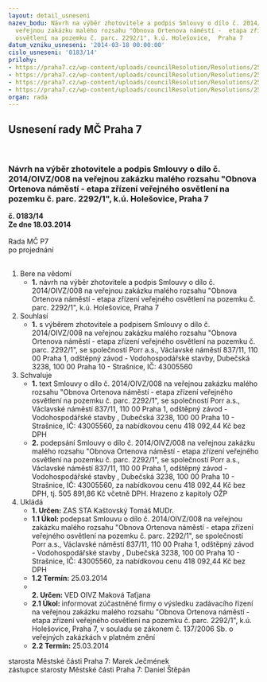 ```yaml
---
layout: detail_usneseni
nazev_bodu: Návrh na výběr zhotovitele a podpis Smlouvy o dílo č. 2014/OIVZ/008 na
  veřejnou zakázku malého rozsahu "Obnova Ortenova náměstí -  etapa zřízení veřejného
  osvětlení na pozemku č. parc. 2292/1", k.ú. Holešovice,  Praha 7
datum_vzniku_usneseni: '2014-03-18 00:00:00'
cislo_usneseni: '0183/14'
prilohy:
- https://praha7.cz/wp-content/uploads/councilResolution/Resolutions/25198/13-14-2._sod_-_op.doc
- https://praha7.cz/wp-content/uploads/councilResolution/Resolutions/25198/13-14-4._harmonogram.doc
- https://praha7.cz/wp-content/uploads/councilResolution/Resolutions/25198/13-14-6.v%c3%bdzva.doc
- https://praha7.cz/wp-content/uploads/councilResolution/Resolutions/25198/13-14-8._v%c3%bdpis_z_ob%c4%8dansk%c3%a9ho_rejst%c5%99%c3%adku.pdf
organ: rada
---
```

<div id="ucUsn_pList" class="usn">
	<span><h2>Usnesení rady MČ Praha 7 </h2>
<br></span><div class="standBody">
<span><h3>Návrh na výběr zhotovitele a podpis Smlouvy o dílo č. 2014/OIVZ/008 na veřejnou zakázku malého rozsahu "Obnova Ortenova náměstí -  etapa zřízení veřejného osvětlení na pozemku č. parc. 2292/1", k.ú. Holešovice,  Praha 7</h3></span><div class="center">
		<strong>č. 0183/14</strong><br>
	</div>
<div class="center">
		<strong>Ze dne 18.03.2014</strong><br><br>
	</div>Rada MČ P7<br> po projednání<br><br><ol>
<li>Bere na vědomí<ul><li>
<strong>1.</strong> návrh na výběr zhotovitele a podpis Smlouvy o dílo č. 2014/OIVZ/008 na veřejnou zakázku malého rozsahu "Obnova Ortenova náměstí -  etapa zřízení veřejného osvětlení na pozemku č. parc. 2292/1", k.ú. Holešovice,  Praha 7</li></ul>
</li>
<li>Souhlasí<ul><li>
<strong>1.</strong> s výběrem zhotovitele a podpisem Smlouvy o dílo č. 2014/OIVZ/008 na veřejnou zakázku malého rozsahu  "Obnova Ortenova náměstí - etapa zřízení veřejného osvětlení na pozemku č. parc. 2292/1", se společností Porr a.s., Václavské náměstí 837/11, 110 00 Praha 1,  odštěpný závod - Vodohospodářské stavby, Dubečská 3238, 100 00 Praha 10 - Strašnice, IČ: 43005560</li></ul>
</li>
<li>Schvaluje<ul>
<li>
<strong>1.</strong> text Smlouvy o dílo č. 2014/OIVZ/008 na veřejnou zakázku malého rozsahu  "Obnova Ortenova náměstí - etapa zřízení veřejného osvětlení na pozemku č. parc. 2292/1", se společností Porr a.s., Václavské náměstí 837/11, 110 00 Praha 1,  odštěpný závod - Vodohospodářské stavby , Dubečská 3238, 100 00 Praha 10 - Strašnice, IČ: 43005560,  za nabídkovou cenu 418 092,44 Kč bez DPH</li>
<li>
<strong>2.</strong> podepsání Smlouvy o dílo č. 2014/OIVZ/008 na veřejnou zakázku malého rozsahu  "Obnova Ortenova náměstí - etapa zřízení veřejného osvětlení na pozemku č. parc. 2292/1", se společností Porr a.s., Václavské náměstí 837/11, 110 00 Praha 1,  odštěpný závod - Vodohospodářské stavby , Dubečská 3238, 100 00 Praha 10 - Strašnice, IČ: 43005560, za nabídkovou cenu 418 092,44 Kč bez DPH, tj. 505 891,86 Kč včetně DPH. Hrazeno z kapitoly OŽP </li>
</ul>
</li>
<li>Ukládá<ul>
<li>
<strong>1. Určen: </strong>ZAS STA Kaštovský Tomáš MUDr.</li>
<li>
<strong>1.1 Úkol: </strong>podepsat Smlouvu o dílo č. 2014/OIVZ/008 na veřejnou zakázku malého rozsahu  "Obnova Ortenova náměstí - etapa zřízení veřejného osvětlení na pozemku č. parc. 2292/1", se společností Porr a.s., Václavské náměstí 837/11, 110 00 Praha 1,  odštěpný závod - Vodohospodářské stavby , Dubečská 3238, 100 00 Praha 10 - Strašnice, IČ: 43005560, za nabídkovou cenu 418 092,44 Kč bez DPH</li>
<li>
<strong>1.2 Termín: </strong>25.03.2014</li>
<li>
<strong><br>2. Určen: </strong>VED OIVZ Maková Taťjana</li>
<li>
<strong>2.1 Úkol: </strong>informovat zúčastněné firmy o výsledku zadávacího řízení na veřejnou zakázku  malého rozsahu "Obnova Ortenova náměstí - etapa zřízení veřejného osvětlení na pozemku č. parc. 2292/1",  k.ú. Holešovice, Praha 7, v souladu  se zákonem č. 137/2006 Sb. o veřejných zakázkách v platném znění</li>
<li>
<strong>2.2 Termín: </strong>25.03.2014</li>
</ul>
</li>
</ol>starosta Městské části Praha 7: Marek Ječmének<br>zástupce starosty Městské části Praha 7: Daniel Štěpán 
</div>
</div>